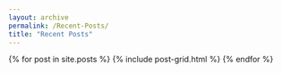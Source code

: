 ```yaml
---
layout: archive
permalink: /Recent-Posts/
title: "Recent Posts"
---
```


<div class="tiles">
{% for post in site.posts %}
	{% include post-grid.html %}
{% endfor %}
</div><!-- /.tiles -->
